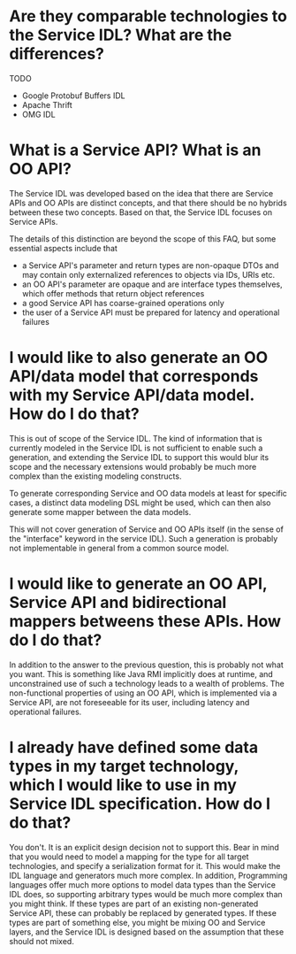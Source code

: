 Are they comparable technologies to the Service IDL? What are the differences?
==============================================================================

TODO

* Google Protobuf Buffers IDL
* Apache Thrift
* OMG IDL

What is a Service API? What is an OO API?
=========================================

The Service IDL was developed based on the idea that there are Service APIs and OO APIs are distinct concepts, and that
there should be no hybrids between these two concepts. Based on that, the Service IDL focuses on Service APIs.

The details of this distinction are beyond the scope of this FAQ, but some essential aspects include that
* a Service API's parameter and return types are non-opaque DTOs and may contain only externalized references to objects via IDs, URIs etc.
* an OO API's parameter are opaque and are interface types themselves, which offer methods that return object references
* a good Service API has coarse-grained operations only
* the user of a Service API must be prepared for latency and operational failures

I would like to also generate an OO API/data model that corresponds with my Service API/data model. How do I do that?
=====================================================================================================================

This is out of scope of the Service IDL. The kind of information that is currently modeled in the Service IDL is not 
sufficient to enable such a generation, and extending the Service IDL to support this would blur its scope and the 
necessary extensions would probably be much more complex than the existing modeling constructs.

To generate corresponding Service and OO data models at least for specific cases, a distinct data modeling DSL might be 
used, which can then also generate some mapper between the data models.

This will not cover generation of Service and OO APIs itself (in the sense of the "interface" keyword in the service IDL). 
Such a generation is probably not implementable in general from a common source model.

I would like to generate an OO API, Service API and bidirectional mappers betweens these APIs. How do I do that?
================================================================================================================

In addition to the answer to the previous question, this is probably not what you want. This is something like Java RMI 
implicitly does at runtime, and unconstrained use of such a technology leads to a wealth of problems. The non-functional 
properties of using an OO API, which is implemented via a Service API, are not foreseeable for its user, including latency 
and operational failures.

I already have defined some data types in my target technology, which I would like to use in my Service IDL specification. How do I do that?
============================================================================================================================================

You don't. It is an explicit design decision not to support this. Bear in mind that you would need to model a mapping for the type
for all target technologies, and specify a serialization format for it. This would make the IDL language and generators much more complex. 
In addition, Programming languages offer much more options to model data types than the Service IDL does, so supporting arbitrary types would 
be much more complex than you might think. If these types are part of an existing non-generated Service API, these can probably be replaced by
generated types. If these types are part of something else, you might be mixing OO and Service layers, and the Service IDL is designed
based on the assumption that these should not mixed.

